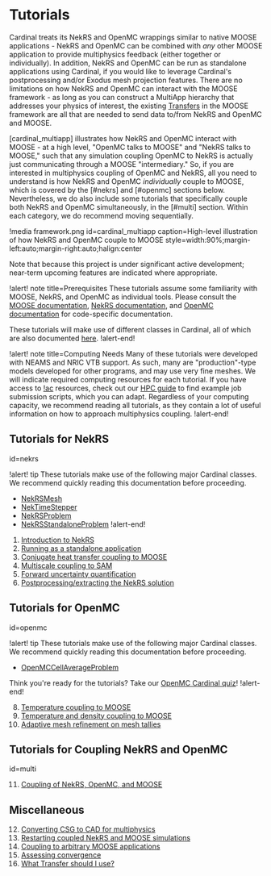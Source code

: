 # Tutorials

Cardinal treats its NekRS and OpenMC wrappings similar to native
MOOSE applications - NekRS and OpenMC can be combined with *any* other MOOSE application
to provide multiphysics feedback (either together or individually). In addition,
NekRS and OpenMC can be run as standalone applications using Cardinal, if you would
like to leverage Cardinal's postprocessing and/or Exodus mesh projection features.
There are no limitations on
how NekRS and OpenMC can interact with the MOOSE framework - as long as you can
construct a MultiApp hierarchy that addresses your physics of interest, the existing
[Transfers](Transfers/index.md) in the MOOSE
framework are all that are needed to send data to/from NekRS and OpenMC and MOOSE.

[cardinal_multiapp] illustrates how NekRS and OpenMC interact with MOOSE -
at a high level, "OpenMC talks to MOOSE" and "NekRS talks to MOOSE," such that
any simulation coupling OpenMC to NekRS is actually just communicating through a
MOOSE "intermediary."
So, if you are interested in multiphysics coupling of OpenMC and NekRS, all you need
to understand is how NekRS and OpenMC *individually* couple to MOOSE, which is
covered by the [#nekrs] and [#openmc] sections
below. Nevertheless, we do also include some tutorials that specifically couple both
NekRS and OpenMC simultaneously, in the [#multi] section.
Within each category, we do recommend moving sequentially.

!media framework.png
  id=cardinal_multiapp
  caption=High-level illustration of how NekRS and OpenMC couple to MOOSE
  style=width:90%;margin-left:auto;margin-right:auto;halign:center

Note that because this project is under significant active
development; near-term upcoming features are indicated where appropriate.

!alert! note title=Prerequisites
These tutorials assume some familiarity with MOOSE, NekRS, and OpenMC as individual
tools. Please consult the [MOOSE documentation](https://mooseframework.inl.gov/),
[NekRS documentation](https://nekrsdoc.readthedocs.io/en/latest/index.html), and
[OpenMC documentation](https://docs.openmc.org/en/stable/) for code-specific
documentation.

These tutorials will make use of different classes in Cardinal, all of which are also
documented [here](source/index.md).
!alert-end!

!alert! note title=Computing Needs
Many of these tutorials were developed with NEAMS and NRIC VTB support.
As such, many are "production"-type models developed for other programs, and may use very
fine meshes. We will indicate required computing resources for each tutorial. If you
have access to [!ac](HPC) resources, check out our [HPC guide](hpc.md) to find example
job submission scripts, which you can adapt.
Regardless of your computing capacity, we recommend reading all tutorials, as they contain a lot of useful information
on how to approach multiphysics coupling.
!alert-end!

## Tutorials for NekRS
  id=nekrs

!alert! tip
These tutorials make use of the following major Cardinal classes.
We recommend quickly reading this documentation before proceeding.

- [NekRSMesh](NekRSMesh.md)
- [NekTimeStepper](NekTimeStepper.md)
- [NekRSProblem](NekRSProblem.md)
- [NekRSStandaloneProblem](NekRSStandaloneProblem.md)
!alert-end!

1. [Introduction to NekRS](nek_intro.md)
2. [Running as a standalone application](nekrs_standalone.md)
3. [Conjugate heat transfer coupling to MOOSE](cht.md)
5. [Multiscale coupling to SAM](sam_coupling.md)
6. [Forward uncertainty quantification](nekrs_stochastic.md)
7. [Postprocessing/extracting the NekRS solution](nekrs_outputs.md)

## Tutorials for OpenMC
  id=openmc

!alert! tip
These tutorials make use of the following major Cardinal classes. We recommend
quickly reading this documentation before proceeding.

- [OpenMCCellAverageProblem](OpenMCCellAverageProblem.md)

Think you're ready for the tutorials? Take our [OpenMC Cardinal quiz](https://www.flexiquiz.com/SC/N/30fc79f0-f9a5-4cfc-b140-c07dda3bdf0b)!
!alert-end!

8. [Temperature coupling to MOOSE](openmc_solid.md)
9. [Temperature and density coupling to MOOSE](openmc_fluid.md)
10. [Adaptive mesh refinement on mesh tallies](openmc_amr.md)

## Tutorials for Coupling NekRS and OpenMC
  id=multi

11. [Coupling of NekRS, OpenMC, and MOOSE](coupled.md)

## Miscellaneous

12. [Converting CSG to CAD for multiphysics](csg_to_cad.md)
13. [Restarting coupled NekRS and MOOSE simulations](restart_nek_moose.md)
14. [Coupling to arbitrary MOOSE applications](other_apps.md)
15. [Assessing convergence](convergence.md)
16. [What Transfer should I use?](transfers.md)
